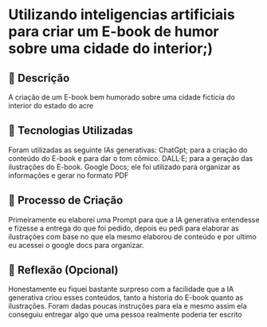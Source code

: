 # Utilizando inteligencias artificiais para criar um E-book de humor sobre uma cidade do interior;)

## 📒 Descrição
A criação de um E-book bem humorado sobre uma cidade ficticia do interior do estado do acre 

## 🤖 Tecnologias Utilizadas

Foram utilizadas as seguinte IAs generativas: 
    ChatGpt; para a criação do conteúdo do E-book e para dar o tom cômico.
    DALL·E; para a geração das ilustrações do E-book.
    Google Docs; ele foi utilizado para organizar as informações e gerar no formato PDF

## 🧐 Processo de Criação
Primeiramente eu elaborei uma Prompt para que a IA generativa entendesse e fizesse a entrega do que foi pedido, depois eu pedi para elaborar as ilustrações com base no que ela mesmo elaborou de conteúdo e por ultimo eu acessei o google docs para organizar.

## 💭 Reflexão (Opcional)
Honestamente eu fiquei bastante surpreso com a facilidade que a IA generativa criou esses conteúdos, tanto a historia do E-book quanto as ilustrações. Foram dadas poucas instruções para ela e mesmo assim ela conseguiu entregar algo que uma pessoa realmente poderia ter escrito
